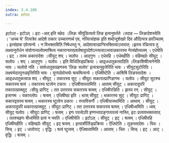 ```yaml
---
index: 3.4.106
sutra: इटोऽत्

---
```

_इटोऽत्_ - इटोऽत् । इटः -अत् इति च्छेदः ।लिङः सीयु॑डित्यतो लिङ इत्यनुवर्तते ।तदाह — लिङादेशस्येति । 'अच्च घे' रित्यत्रेव आदेशे तकार उच्चारणार्थ एव, नत्वित्संज्ञक इति शब्देन्दुशेखरे दिव औदित्यत्र प्रपञ्चितम् । इत्संज्ञक एवेत्यन्ये । न विभक्ताविति निषेधस्तु न, आदेशत्वात्प्राग्विभक्तित्वाऽभावात् ।झस्य र॑न्नित्यत्र तु लक्ष्यानुरोधेन संयोगान्तलोपमाश्रित्य नकारानतरप्रश्लेषादुपदेशेऽन्त्यत्वाऽभावान्नकारस्य नेत्संज्ञेत्यलम् । एधेयेति । इट् । तस्य अकारादेशः ।सीयुट् शप् । सलोपः । आद्गुणः । एधेवहि । एधेमहीति । वहिमह्योः सीयुट् । सलोपः । शप् । आद्गुणः । यलोपः । इति विधिलिङ्प्रक्रिया । आद्र्धधातुकत्वादिति ।लिङाशिषी॑त्यनेनेति भावः । सलोपो नति । सार्वधातुकग्रहणस्य 'लिङः सलोप' इत्यत्रानुवृत्तेरिति भावः । सीयुट्सुटोरिति । लक्ष्यभेदात्पुनःप्रवृत्तिरिति भावः । युगपदेवोभयोः षत्वमित्यन्ये । एधिषीष्टेति । आशिषि लिङस्तादेशः । आद्र्धधातुकत्वान्न शप् । सीयुट् । तकारस्य सुट् । सीयुटः सकारात्प्रागिडागमः । यलोपः । सीयुट सुटश्च सकारस्य षत्वं । तकारस्य ष्टत्वेन टकारः । एधिषीयास्तामिति । आताम् सीयुट् । अकारादुपरि तकारात्प्राक्सुट् ।सीयुः प्रागिट् । तत उत्तरस्य सकारस्य षत्वम् । एधिषीरन्निति । झस्य रन् । सीयुट् । इजागमः । यकारलोपः । षत्वम् । एधिषीष्ठा इति । थास् सीयुट् । थकारस्य सुट् । सीयुटः प्रागिट् । सकारद्वयस्य षत्वम् । थकारस्य ष्टुत्वेन ठकारः । रुत्वविसर्गौ । एधिषीयास्थामिति । आथाम् । सीयुट् । अकारादुपरि थकारात्प्राक्सुट् । सीयुटः प्रागिट् । तत उत्तरस्य सकारस्य षत्वम् । एधिषीध्वमिति । ध्वम् सीयुट् यलोपः । सीयुटः प्रागिट् । षत्वम् । इणः परत्वेऽपि इण्णन्तादङ्गात्परत्वं नास्ति, इटः प्रत्ययभक्तत्वात् । ततश्चइणः षीध्व॑मिति ढत्वं न भवति । एधिषीयेति । इटोऽत् । सीयुट् । इट् । षत्वम् । एधिषीवहि एधिषीमहीति । वहिमह्योः सीयुट् । इट् षत्वम् । इत्याशीर्लिङ्प्रक्रिया । ऐधिष्टेति । लुङस्तादेशः । च्लिः । सिच् । इट् । धातोराट् । वृद्धिः । षत्वं ष्टुत्वम् । ऐधिषातामिति । आताम् । च्लिः । सिच् । इट् । आट् । वृद्धिः । षत्वम् ।